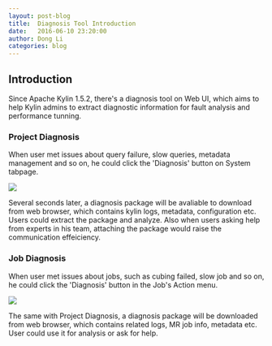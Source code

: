 ```yaml
---
layout: post-blog
title:  Diagnosis Tool Introduction
date:   2016-06-10 23:20:00
author: Dong Li
categories: blog
---
```


## Introduction

Since Apache Kylin 1.5.2, there's a diagnosis tool on Web UI, which aims to help Kylin admins to extract diagnostic information for fault analysis and performance tunning.

### Project Diagnosis
When user met issues about query failure, slow queries, metadata management and so on, he could click the 'Diagnosis' button on System tabpage.

![](/images/blog/diag1.png)

Several seconds later, a diagnosis package will be avaliable to download from web browser, which contains kylin logs, metadata, configuration etc. Users could extract the package and analyze. Also when users asking help from experts in his team, attaching the package would raise the communication effeiciency.

### Job Diagnosis
When user met issues about jobs, such as cubing failed, slow job and so on, he could click the 'Diagnosis' button in the Job's Action menu.

![](/images/blog/diag2.png)

The same with Project Diagnosis, a diagnosis package will be downloaded from web browser, which contains related logs, MR job info, metadata etc. User could use it for analysis or ask for help. 